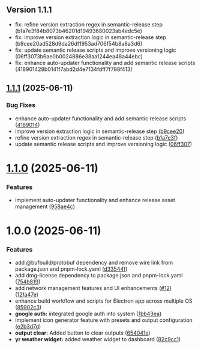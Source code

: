 ## Version 1.1.1

* fix: refine version extraction regex in semantic-release step (b1a7e3f84b8073b46201d19493680023ab4edc5e)
* fix: improve version extraction logic in semantic-release step (b9cee20ad528d9da26df1953ad706f54b8a8a3d6)
* fix: update semantic release scripts and improve versioning logic (06ff3073b6ae0b0024886e38aa1244ea48a44ebc)
* fix: enhance auto-updater functionality and add semantic release scripts (418901428b0141f7abd2d4e7134fdff7f798f413)

## [1.1.1](https://github.com/codevault-llc/manager/compare/v1.1.0...v1.1.1) (2025-06-11)


### Bug Fixes

* enhance auto-updater functionality and add semantic release scripts ([4189014](https://github.com/codevault-llc/manager/commit/418901428b0141f7abd2d4e7134fdff7f798f413))
* improve version extraction logic in semantic-release step ([b9cee20](https://github.com/codevault-llc/manager/commit/b9cee20ad528d9da26df1953ad706f54b8a8a3d6))
* refine version extraction regex in semantic-release step ([b1a7e3f](https://github.com/codevault-llc/manager/commit/b1a7e3f84b8073b46201d19493680023ab4edc5e))
* update semantic release scripts and improve versioning logic ([06ff307](https://github.com/codevault-llc/manager/commit/06ff3073b6ae0b0024886e38aa1244ea48a44ebc))

# [1.1.0](https://github.com/codevault-llc/manager/compare/v1.0.0...v1.1.0) (2025-06-11)


### Features

* implement auto-updater functionality and enhance release asset management ([958ae4c](https://github.com/codevault-llc/manager/commit/958ae4c57f92e0a7f9ecaa9866c78e8477b04517))

# 1.0.0 (2025-06-11)


### Features

* add @bufbuild/protobuf dependency and remove wire link from package.json and pnpm-lock.yaml ([d33544f](https://github.com/codevault-llc/manager/commit/d33544fa521c7bfdae169a47ef07cbc6dc8aface))
* add dmg-license dependency to package.json and pnpm-lock.yaml ([754b819](https://github.com/codevault-llc/manager/commit/754b8191f5a284134399845d5a27805a87c10a93))
* add network management features and UI enhancements ([#12](https://github.com/codevault-llc/manager/issues/12)) ([12fa47e](https://github.com/codevault-llc/manager/commit/12fa47ef9edd2869222cf4f5f4e8ef16d2892cf6))
* enhance build workflow and scripts for Electron app across multiple OS ([85902c3](https://github.com/codevault-llc/manager/commit/85902c377a648ccc80cb0969f66658d79379e2e0))
* **google auth:** integrated google auth into system ([1bb43ea](https://github.com/codevault-llc/manager/commit/1bb43eab6b27dc304c6ec1dc4ec0637924026c5b))
* Implement icon generator feature with presets and output configuration ([e2b3d7d](https://github.com/codevault-llc/manager/commit/e2b3d7d5df3656ee801f48cfc18c785224ff7473))
* **output clear:** Added button to clear outputs ([654041e](https://github.com/codevault-llc/manager/commit/654041ef6bb5d917e3b263bf89ca5df3a2bf5bd8))
* **yr weather widget:** added weather widget to dashboard ([82c9cc1](https://github.com/codevault-llc/manager/commit/82c9cc1d62a3ad7b0c5e257d4f640cabf2debdfc))
